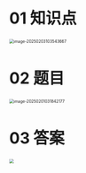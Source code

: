 # 01 知识点

<img src="https://cvp.oss-cn-shanghai.aliyuncs.com/202502031035877.png" alt="image-20250203103543667" style="zoom:50%;" />



# 02 题目

<img src="https://cvp.oss-cn-shanghai.aliyuncs.com/202502010318247.png" alt="image-20250201031842177" style="zoom:50%;" />





# 03 答案

<img src="https://cvp.oss-cn-shanghai.aliyuncs.com/202502030613086.png" style="zoom:50%;" />